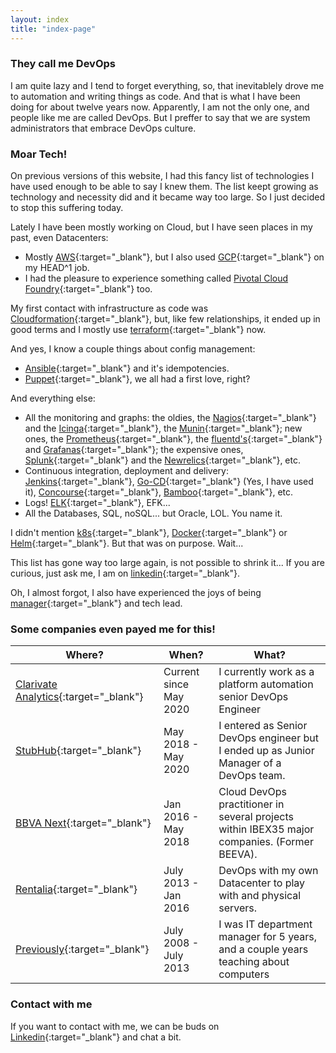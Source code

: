 ```yaml
---
layout: index
title: "index-page"
---
```


### __They call me DevOps__

I am quite lazy and I tend to forget everything, so, that inevitablely drove me to automation and writing things as code. And that is what I have been doing for about twelve years now. Apparently, I am not the only one, and people like me are called DevOps. But I preffer to say that we are system administrators that embrace DevOps culture.

### Moar Tech!

On previous versions of this website, I had this fancy list of technologies I have used enough to be able to say I knew them. The list keept growing as technology and necessity did and it became way too large. So I just decided to stop this suffering today.

Lately I have been mostly working on Cloud, but I have seen places in my past, even Datacenters:
* Mostly [AWS](https://aws.amazon.com/){:target="_blank"}, but I also used [GCP](https://cloud.google.com/){:target="_blank"} on my HEAD^1 job.
* I had the pleasure to experience something called [Pivotal Cloud Foundry](https://run.pivotal.io/){:target="_blank"} too.

My first contact with infrastructure as code was [Cloudformation](https://aws.amazon.com/cloudformation){:target="_blank"}, but, like few relationships, it ended up in good terms and I mostly use [terraform](https://www.terraform.io/){:target="_blank"} now.

And yes, I know a couple things about config management:
* [Ansible](https://www.ansible.com/){:target="_blank"} and it's idempotencies.
* [Puppet](https://puppet.com/){:target="_blank"}, we all had a first love, right?

And everything else:
* All the monitoring and graphs: the oldies, the [Nagios](https://www.nagios.com/){:target="_blank"} and the [Icinga](https://icinga.com/){:target="_blank"}, the [Munin](http://munin-monitoring.org/){:target="_blank"}; new ones, the [Prometheus](https://prometheus.io/){:target="_blank"}, the [fluentd's](https://www.fluentd.org/){:target="_blank"} and [Grafanas](https://grafana.com/){:target="_blank"}; the expensive ones, [Splunk](https://www.splunk.com/){:target="_blank"} and the [Newrelics](https://newrelic.com/){:target="_blank"}, etc.
* Continuous integration, deployment and delivery: [Jenkins](https://www.jenkins.io/){:target="_blank"}, [Go-CD](https://www.gocd.org/){:target="_blank"} (Yes, I have used it), [Concourse](https://concourse-ci.org/){:target="_blank"}, [Bamboo](https://www.atlassian.com/software/bamboo){:target="_blank"}, etc.
* Logs! [ELK](https://www.elastic.co/es/what-is/elk-stack){:target="_blank"}, EFK...
* All the Databases, SQL, noSQL... but Oracle, LOL. You name it.

I didn't mention [k8s](https://kubernetes.io/){:target="_blank"}, [Docker](https://www.docker.com/){:target="_blank"} or [Helm](https://helm.sh/){:target="_blank"}. But that was on purpose. Wait...

This list has gone way too large again, is not possible to shrink it... If you are curious, just ask me, I am on [linkedin](https://www.linkedin.com/in/eltioemil){:target="_blank"}.

Oh, I almost forgot, I also have experienced the joys of being [manager](./assets/Douglas_Reynholm.jpg){:target="_blank"} and tech lead.

### Some companies even payed me for this!

| Where?                                                              | When?                  | What?                                                                                        |
| ------------------------------------------------------------------- | ---------------------- | -------------------------------------------------------------------------------------------- |
| [Clarivate Analytics](https://clarivate.com/){:target="_blank"}     | Current since May 2020 | I currently work as a platform automation senior DevOps Engineer                             |
| [StubHub](https://www.stubhub.com/){:target="_blank"}               | May 2018 - May 2020    | I entered as Senior DevOps engineer but I ended up as Junior Manager of a DevOps team.       |
| [BBVA Next](https://www.bbvanexttechnologies.com){:target="_blank"} | Jan 2016 - May 2018    | Cloud DevOps practitioner in several projects within IBEX35 major companies. (Former BEEVA). |
| [Rentalia](https://www.rentalia.com){:target="_blank"}              | July 2013 - Jan 2016   | DevOps with my own Datacenter to play with and physical servers.                             |
| [Previously](https://www.ferri.es/){:target="_blank"}               | July 2008 - July 2013  | I was IT department manager for 5 years, and a couple years teaching about computers         |

### Contact with me

If you want to contact with me, we can be buds on [Linkedin](https://www.linkedin.com/in/eltioemil){:target="_blank"} and chat a bit.
